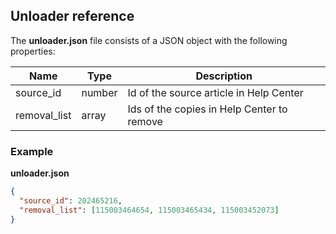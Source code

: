 ## Unloader reference

The **unloader.json** file consists of a JSON object with the following properties:

| Name         | Type   | Description
| ------------ | -------| -------
| source_id    | number | Id of the source article in Help Center
| removal_list | array  | Ids of the copies in Help Center to remove

### Example

**unloader.json**
```json
{
  "source_id": 202465216,
  "removal_list": [115003464654, 115003465434, 115003452073]
}
```
